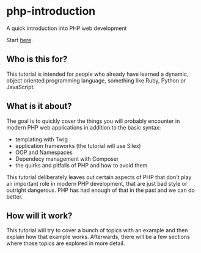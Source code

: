 # php-introduction

A quick introduction into PHP web development

Start [here](00_intro.md).

## Who is this for?

This tutorial is intended for people who already have learned a dynamic, object oriented programming language, something like Ruby, Python or JavaScript.

## What is it about?

The goal is to quickly cover the things you will probably encounter in modern PHP web applications in addition to the basic syntax:

* templating with Twig
* application frameworks (the tutorial will use Silex)
* OOP and Namespaces
* Dependecy management with Composer
* the quirks and pitfalls of PHP and how to avoid them

This tutorial deliberately leaves out certain aspects of PHP that don't play an important role in modern PHP development, that are just bad style or outright dangerous. PHP has had enough of that in the past and we can do better.

## How will it work?

This tutorial will try to cover a bunch of topics with an example and then explain how that example works. Afterwards, there will be a few sections where those topics are explored in more detail.
